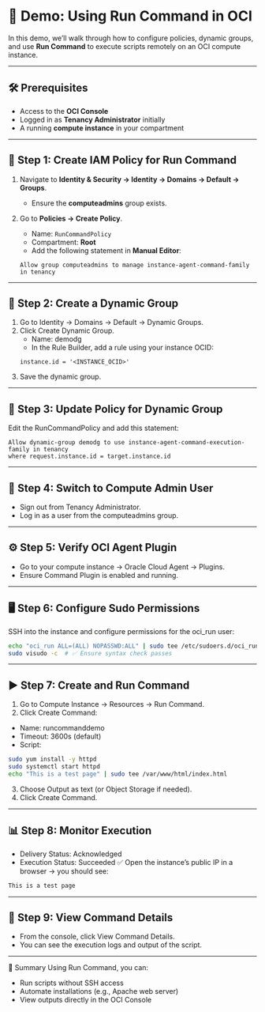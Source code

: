 # 🚀 Demo: Using Run Command in OCI

In this demo, we’ll walk through how to configure policies, dynamic groups, and use **Run Command** to execute scripts remotely on an OCI compute instance.

---

## 🛠️ Prerequisites
- Access to the **OCI Console**  
- Logged in as **Tenancy Administrator** initially  
- A running **compute instance** in your compartment  

---

## 🔑 Step 1: Create IAM Policy for Run Command
1. Navigate to **Identity & Security → Identity → Domains → Default → Groups**.  
   - Ensure the **computeadmins** group exists.  

2. Go to **Policies → Create Policy**.  
   - Name: `RunCommandPolicy`  
   - Compartment: **Root**  
   - Add the following statement in **Manual Editor**:  

   ```hcl
   Allow group computeadmins to manage instance-agent-command-family in tenancy
   ```
   
---

## 👥 Step 2: Create a Dynamic Group
  1. Go to Identity → Domains → Default → Dynamic Groups.
  2. Click Create Dynamic Group.
     -  Name: demodg
     -  In the Rule Builder, add a rule using your instance OCID:
     ```hcl
     instance.id = '<INSTANCE_OCID>'
     ```
   3. Save the dynamic group.

---
      
## 📜 Step 3: Update Policy for Dynamic Group
Edit the RunCommandPolicy and add this statement:
```hcl
Allow dynamic-group demodg to use instance-agent-command-execution-family in tenancy 
where request.instance.id = target.instance.id
```

---

## 👤 Step 4: Switch to Compute Admin User
- Sign out from Tenancy Administrator.
- Log in as a user from the computeadmins group.

---

## ⚙️ Step 5: Verify OCI Agent Plugin
- Go to your compute instance → Oracle Cloud Agent → Plugins.
- Ensure Command Plugin is enabled and running.

---

## 🖥️ Step 6: Configure Sudo Permissions

SSH into the instance and configure permissions for the oci_run user:
```bash
echo "oci_run ALL=(ALL) NOPASSWD:ALL" | sudo tee /etc/sudoers.d/oci_run
sudo visudo -c  # ✅ Ensure syntax check passes
```

---

## ▶️ Step 7: Create and Run Command
1. Go to Compute Instance → Resources → Run Command.
2. Click Create Command:
  - Name: runcommanddemo
  - Timeout: 3600s (default)
  - Script:
  ```bash
  sudo yum install -y httpd
  sudo systemctl start httpd
  echo "This is a test page" | sudo tee /var/www/html/index.html
  ```
3. Choose Output as text (or Object Storage if needed).
4. Click Create Command.

---

## 📊 Step 8: Monitor Execution
- Delivery Status: Acknowledged
- Execution Status: Succeeded ✅
Open the instance’s public IP in a browser → you should see:
```bash
This is a test page
```

---

## 📄 Step 9: View Command Details
- From the console, click View Command Details.
- You can see the execution logs and output of the script.

---

🎯 Summary
Using Run Command, you can:
- Run scripts without SSH access
- Automate installations (e.g., Apache web server)
- View outputs directly in the OCI Console
